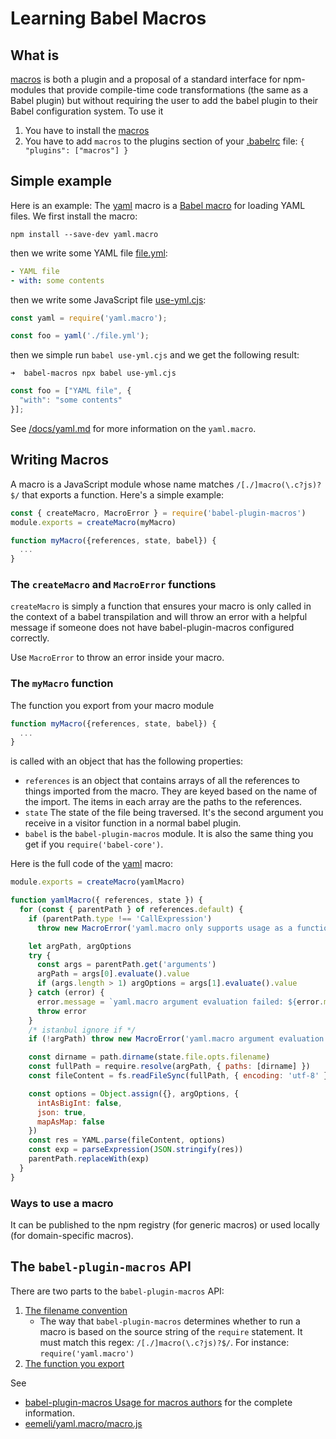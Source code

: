 # Learning Babel Macros

## What is 

[macros][] is both a plugin and a proposal of a standard interface for npm-modules that provide 
compile-time code transformations (the same as a Babel plugin) but without requiring the user to add 
the babel plugin to their Babel configuration system. To use it 

1. You have to install the [macros][]
2. You have to add `macros` to the plugins section of your [.babelrc](/.babelrc) file: `{ "plugins": ["macros"] }`

## Simple example

Here is an example: The [yaml][] macro is a [Babel macro](https://github.com/kentcdodds/babel-plugin-macros) for loading YAML files. We first install the macro:

```
npm install --save-dev yaml.macro
```

then we write some YAML file [file.yml](/file.yml):

```yaml
- YAML file
- with: some contents
```

then we write some JavaScript file [use-yml.cjs](/use-yml.cjs):

```js
const yaml = require('yaml.macro'); 

const foo = yaml('./file.yml');
```

then we simple run `babel use-yml.cjs` and we get the following result:

`➜  babel-macros npx babel use-yml.cjs`
```js
const foo = ["YAML file", {
  "with": "some contents"
}];
```

See [/docs/yaml.md](/docs/yaml.md) for more information on the `yaml.macro`.

## Writing Macros

A macro is a JavaScript module whose name matches `/[./]macro(\.c?js)?$/` that exports a function. Here's a simple example:

```javascript
const { createMacro, MacroError } = require('babel-plugin-macros')
module.exports = createMacro(myMacro)

function myMacro({references, state, babel}) { 
  ...
}
```

### The `createMacro`  and `MacroError` functions

`createMacro` is simply a function that ensures your macro is only
called in the context of a babel transpilation and will throw an
error with a helpful message if someone does not have babel-plugin-macros
configured correctly. 

Use `MacroError` to throw an error inside your macro.

### The `myMacro` function

The function you export from your macro module 

```javascript
function myMacro({references, state, babel}) { 
  ...
}
```

is called with an object that has the following properties:

- `references` is an object that contains arrays of all the references to things imported from the macro.
  They are keyed based on the name of the import. 
  The items in each array are the paths to the references.
- `state` The state of the file being traversed. It's the second argument you receive in a visitor function in a normal babel plugin.
- `babel` is the `babel-plugin-macros` module. It is also the same thing you get if you `require('babel-core')`.

Here is the full code of the [yaml][] macro:

```js
module.exports = createMacro(yamlMacro)

function yamlMacro({ references, state }) {
  for (const { parentPath } of references.default) {
    if (parentPath.type !== 'CallExpression')
      throw new MacroError('yaml.macro only supports usage as a function call')

    let argPath, argOptions
    try {
      const args = parentPath.get('arguments')
      argPath = args[0].evaluate().value
      if (args.length > 1) argOptions = args[1].evaluate().value
    } catch (error) {
      error.message = `yaml.macro argument evaluation failed: ${error.message}`
      throw error
    }
    /* istanbul ignore if */
    if (!argPath) throw new MacroError('yaml.macro argument evaluation failed')

    const dirname = path.dirname(state.file.opts.filename)
    const fullPath = require.resolve(argPath, { paths: [dirname] })
    const fileContent = fs.readFileSync(fullPath, { encoding: 'utf-8' })

    const options = Object.assign({}, argOptions, {
      intAsBigInt: false,
      json: true,
      mapAsMap: false
    })
    const res = YAML.parse(fileContent, options)
    const exp = parseExpression(JSON.stringify(res))
    parentPath.replaceWith(exp)
  }
}
```

### Ways to use a macro

It can be published to the npm registry (for generic macros) or used locally 
(for domain-specific macros).

## The `babel-plugin-macros` API

There are two parts to the `babel-plugin-macros` API:

1. [The filename convention](https://github.com/kentcdodds/babel-plugin-macros/blob/main/other/docs/author.md#filename)
   - The way that `babel-plugin-macros` determines whether to run a macro is based on the source string of the `require` statement. It must match this regex: `/[./]macro(\.c?js)?$/`. For instance: `require('yaml.macro')`
2. [The function you export](https://github.com/kentcdodds/babel-plugin-macros/blob/main/other/docs/author.md#function-api)

See 
* [babel-plugin-macros Usage for macros authors](https://github.com/kentcdodds/babel-plugin-macros/blob/main/other/docs/author.md) for the complete information.
* [eemeli/yaml.macro/macro.js](https://github.com/eemeli/yaml.macro/blob/master/macro.js)

[macros]: https://www.npmjs.com/package/babel-plugin-macros 
[yaml]: https://github.com/eemeli/yaml.macro/tree/master